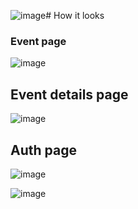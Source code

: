 ![image](https://github.com/CJ445/GDSC-Karunya/assets/131938772/e44f7618-677b-41cb-ab6c-ef77868393f5)# How it looks

### Event page 
![image](https://github.com/CJ445/GDSC-Karunya/assets/131938772/cd5c8626-b63a-42a8-9d5a-5d5ba0af299a)

## Event details page 
![image](https://github.com/CJ445/GDSC-Karunya/assets/131938772/7e0378d8-b46b-4bbf-bd96-9fc7734d2f64)

## Auth page 
![image](https://github.com/CJ445/GDSC-Karunya/assets/131938772/78820b61-4de5-4f2f-a573-aeafeb000bb4)

![image](https://github.com/CJ445/GDSC-Karunya/assets/131938772/9db729c2-680f-430e-809a-99eaf09f20b0)




